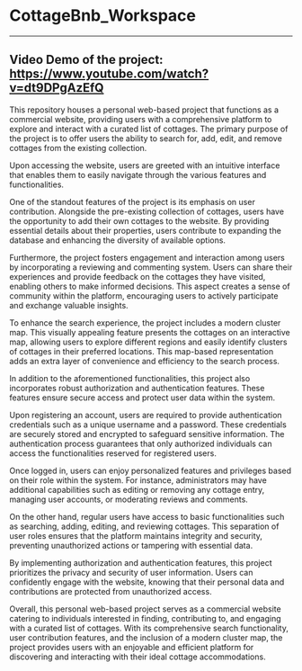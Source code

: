 # CottageBnb_Workspace
----------------------------
Video Demo of the project: https://www.youtube.com/watch?v=dt9DPgAzEfQ
----------------------------

This repository houses a personal web-based project that functions as a commercial website, providing users with a comprehensive platform to explore and interact with a curated list of cottages. The primary purpose of the project is to offer users the ability to search for, add, edit, and remove cottages from the existing collection.

Upon accessing the website, users are greeted with an intuitive interface that enables them to easily navigate through the various features and functionalities.

One of the standout features of the project is its emphasis on user contribution. Alongside the pre-existing collection of cottages, users have the opportunity to add their own cottages to the website. By providing essential details about their properties, users contribute to expanding the database and enhancing the diversity of available options.

Furthermore, the project fosters engagement and interaction among users by incorporating a reviewing and commenting system. Users can share their experiences and provide feedback on the cottages they have visited, enabling others to make informed decisions. This aspect creates a sense of community within the platform, encouraging users to actively participate and exchange valuable insights.

To enhance the search experience, the project includes a modern cluster map. This visually appealing feature presents the cottages on an interactive map, allowing users to explore different regions and easily identify clusters of cottages in their preferred locations. This map-based representation adds an extra layer of convenience and efficiency to the search process.

In addition to the aforementioned functionalities, this project also incorporates robust authorization and authentication features. These features ensure secure access and protect user data within the system.

Upon registering an account, users are required to provide authentication credentials such as a unique username and a password. These credentials are securely stored and encrypted to safeguard sensitive information. The authentication process guarantees that only authorized individuals can access the functionalities reserved for registered users.

Once logged in, users can enjoy personalized features and privileges based on their role within the system. For instance, administrators may have additional capabilities such as editing or removing any cottage entry, managing user accounts, or moderating reviews and comments.

On the other hand, regular users have access to basic functionalities such as searching, adding, editing, and reviewing cottages. This separation of user roles ensures that the platform maintains integrity and security, preventing unauthorized actions or tampering with essential data.

By implementing authorization and authentication features, this project prioritizes the privacy and security of user information. Users can confidently engage with the website, knowing that their personal data and contributions are protected from unauthorized access.

Overall, this personal web-based project serves as a commercial website catering to individuals interested in finding, contributing to, and engaging with a curated list of cottages. With its comprehensive search functionality, user contribution features, and the inclusion of a modern cluster map, the project provides users with an enjoyable and efficient platform for discovering and interacting with their ideal cottage accommodations.
